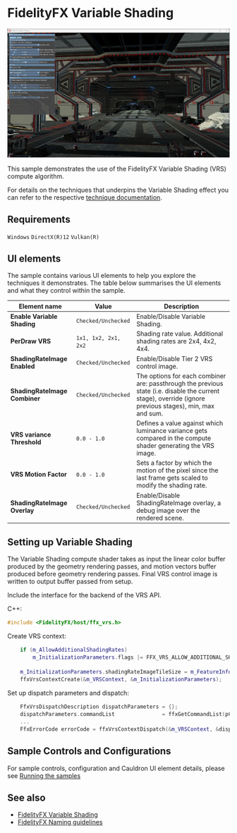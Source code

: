<!-- @page page_samples_variable-shading FidelityFX Variable Shading -->

<h1>FidelityFX Variable Shading</h1>

![alt text](media/variable-shading/variable-shading.jpg "A screenshot of the variable shading sample.")

This sample demonstrates the use of the FidelityFX Variable Shading (VRS) compute algorithm.

For details on the techniques that underpins the Variable Shading effect you can refer to the respective [technique documentation](../techniques/variable-shading.md).

<h2>Requirements</h2>

`Windows` `DirectX(R)12` `Vulkan(R)`     
                                                                                       
<h2>UI elements</h2>

The sample contains various UI elements to help you explore the techniques it demonstrates. The table below summarises the UI elements and what they control within the sample.

| Element name | Value | Description |
| -------------|-------|-------------|
| **Enable Variable Shading** | `Checked/Unchecked` | Enable/Disable Variable Shading. |
| **PerDraw VRS** | `1x1, 1x2, 2x1, 2x2` | Shading rate value. Additional shading rates are 2x4, 4x2, 4x4. |
| **ShadingRateImage Enabled** | `Checked/Unchecked` | Enable/Disable Tier 2 VRS control image. |
| **ShadingRateImage Combiner** | `Checked/Unchecked` | The options for each combiner are: passthrough the previous state (i.e. disable the current stage), override (ignore previous stages), min, max and sum. |
| **VRS variance Threshold** | `0.0 - 1.0` | Defines a value against which luminance variance gets compared in the compute shader generating the VRS image. |
| **VRS Motion Factor** | `0.0 - 1.0` |  Sets a factor by which the motion of the pixel since the last frame gets scaled to modify the shading rate. |
| **ShadingRateImage Overlay** | `Checked/Unchecked` | Enable/Disable ShadingRateImage overlay, a debug image over the rendered scene. |

<h2>Setting up Variable Shading</h2>

The Variable Shading compute shader takes as input the linear color buffer produced by the geometry rendering passes, and motion vectors buffer produced before geometry rendering passes. Final VRS control image is written to output buffer passed from setup. 

Include the interface for the backend of the VRS API.

C++:

```C++
#include <FidelityFX/host/ffx_vrs.h>
```
Create VRS context:

```C++
    if (m_AllowAdditionalShadingRates)
        m_InitializationParameters.flags |= FFX_VRS_ALLOW_ADDITIONAL_SHADING_RATES;

    m_InitializationParameters.shadingRateImageTileSize = m_FeatureInfoVRS.MaxTileSize[0];
    ffxVrsContextCreate(&m_VRSContext, &m_InitializationParameters);
```

Set up dispatch parameters and dispatch:

```C++
    FfxVrsDispatchDescription dispatchParameters = {};
    dispatchParameters.commandList               = ffxGetCommandList(pCmdList);
    ...
    FfxErrorCode errorCode = ffxVrsContextDispatch(&m_VRSContext, &dispatchParameters);
```

<h2>Sample Controls and Configurations</h2>

For sample controls, configuration and Cauldron UI element details, please see [Running the samples](../getting-started/running-samples.md)

<h2>See also</h2>

- [FidelityFX Variable Shading](../techniques/variable-shading.md)
- [FidelityFX Naming guidelines](../getting-started/naming-guidelines.md)